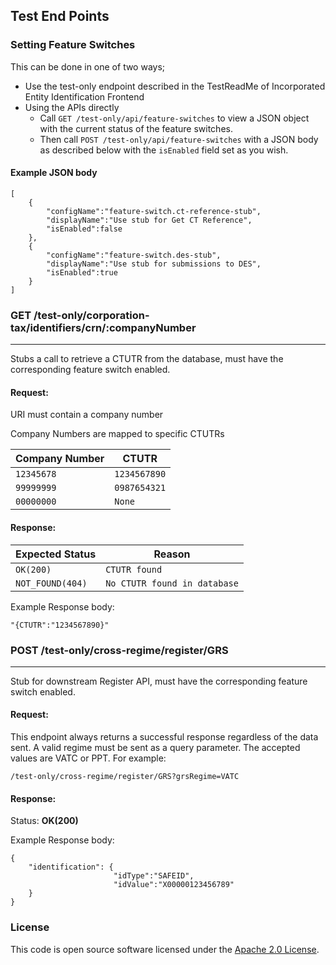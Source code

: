 ## Test End Points

### Setting Feature Switches

This can be done in one of two ways;
- Use the test-only endpoint described in the TestReadMe of Incorporated Entity Identification Frontend
- Using the APIs directly 
  - Call ```GET /test-only/api/feature-switches``` to view a JSON object with the current status of the feature switches.
  - Then call ```POST /test-only/api/feature-switches``` with a JSON body as described below with the ```isEnabled``` field set as you wish.
    
#### Example JSON body

```
[
    {
        "configName":"feature-switch.ct-reference-stub",
        "displayName":"Use stub for Get CT Reference",
        "isEnabled":false
    },
    {
        "configName":"feature-switch.des-stub",
        "displayName":"Use stub for submissions to DES",
        "isEnabled":true
    }
]
```

### GET /test-only/corporation-tax/identifiers/crn/:companyNumber

---
Stubs a call to retrieve a CTUTR from the database, must have the corresponding feature switch enabled.

#### Request:
URI must contain a company number

Company Numbers are mapped to specific CTUTRs

| Company Number  | CTUTR
|-----------------|------------------------------
| ```12345678```  |  ```1234567890```
| ```99999999```  |  ```0987654321```
| ```00000000```  |  ```None```


#### Response:

| Expected Status                         | Reason
|-----------------------------------------|------------------------------
| ```OK(200)```                           |  ```CTUTR found```
| ```NOT_FOUND(404)```                    |  ```No CTUTR found in database```

Example Response body:

```
"{CTUTR":"1234567890}"
```

### POST /test-only/cross-regime/register/GRS

---
Stub for downstream Register API, must have the corresponding feature switch enabled.

#### Request:
This endpoint always returns a successful response regardless of the data sent.
A valid regime must be sent as a query parameter. The accepted values are VATC or PPT. For example:

```
/test-only/cross-regime/register/GRS?grsRegime=VATC
```

#### Response:
Status: **OK(200)**

Example Response body:

```
{
    "identification": {
                       "idType":"SAFEID",
                       "idValue":"X00000123456789"
    }
}
```

### License

This code is open source software licensed under the [Apache 2.0 License]("http://www.apache.org/licenses/LICENSE-2.0.html").
